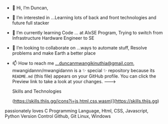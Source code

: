 - 👋 Hi, I’m Duncan,
- 👀 I’m interested in ...Learning lots of back and front technologies  and future  full stacker
- 🌱 I’m currently learning Code ... at  AlxSE Program, Trying to switch from Infrastructure Hardware Engineer to SE
- 💞️ I’m looking to collaborate on ...ways to automate stuff, Resolve problems and make Earth  a better place 
- 📫 How to reach me ...duncanmwangikinuthia@gmail.com,
mwangidannn/mwangidannn is a ✨ special ✨ repository because its `README.md` (this file) appears on your GitHub profile.
You can click the Preview link to take a look at your changes.
--->

  Skills and Technologies

  (https://skills.thijs.gg/icons?i=js,html,css,wasm)](https://skills.thijs.gg)
  
 passionately loves C Programming Language,
  Html, CSS, Javascript, Python
  Version Control Github, Git
  Linux, Windows 
  
  

  
